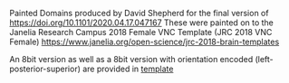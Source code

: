Painted Domains produced by David Shepherd for the final version of https://doi.org/10.1101/2020.04.17.047167
These were painted on to the Janelia Research Campus 2018 Female VNC Template (JRC 2018 VNC Female) https://www.janelia.org/open-science/jrc-2018-brain-templates

An 8bit version as well as a 8bit version with orientation encoded (left-posterior-superior) are provided in [template](template/)
